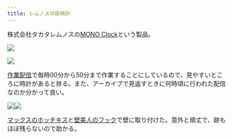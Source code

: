```yaml
---
title: レムノスの掛時計
---
```

株式会社タカタレムノスの[MONO Clock](https://www.amazon.co.jp/dp/B004UIT8BK)という製品。

![](https://lh3.googleusercontent.com/R8VXUOMbDV7sSKZkp-EAONN_MBmz3RAJ--0BjAxPoUNzWDALs2GQw7XFFZMT5HcxPxDxdwqCyqdW_Hf4Wp4IeslF5mh3mxYyfVhvPKOYek2Hz5n4-QMLefyAEkRs897RdHlxtxpxdIpsxhezjCOE9gXaE0-GnI429ubVjo-OxTlUvI5BT36P509H7xzG)

![](https://lh5.googleusercontent.com/4qdPoe0onYWG86eB7H12pxbmg9hHJXI9CH9Jm6SR5TzEnhKtUyRse7j3vAbsVlow3EjEcmBUqGDS98cFU0wp7F-YW7gcDMx90zRdkYAzpq3w988U5Tr7gfshfyFcixV8EqIzQSI1PzufluRgFs-Jnlmsbe9gBKBE_C3bE0kyqKeibqusWD0PamSQiPI8)

[作業配信](https://www.youtube.com/channel/UC5s-KpSDGzxWPWNv94PnJHw)で毎時00分から50分まで作業することにしているので、見やすいところに時計があると捗る。また、アーカイブで見返すときに何時頃に行われた配信なのか分かって良い。

![](https://lh3.googleusercontent.com/Tpd7WnLyvaSQRUuHnncO7ioPwBtkaukq37_Mm7Oxr8zK45iX-dK6EAGr7bdxNKzfu0rAkP6lR414RR2xOzpFs0Eqrbj9jlDW_Qa5Mk_1Bq5_zdD_l1FIRDG4Dxibk826ZZbz1qAKuw6HAd2tBTUWwirYUCiOW43qn6dH5NbYy7tFPcjLreOK7wCfIkGi)![](https://lh6.googleusercontent.com/xsQN7P5pCFHAzkJUmWN9dv_MV5XFVD8eTzGDoynKzyHKFAzhdHqKKYV6IrRJW8YJ6_1LdwsRaPJnXXEFqZyd8Ct61MuLp4UXktZAiEr2SUFiF_KXmnJ5ik2lL2-86nlH98hxCozsqIIXktztroPo2VXoeQ0dJEqMYPY8EQYZDSIxTguEyGNt1S7uFLgU)

[マックスのホッチキス](https://www.amazon.co.jp/dp/B000O9WRWG)と[壁美人のフック](https://www.amazon.co.jp/dp/B00CU78TDG)で壁に取り付けた。意外と頑丈で、跡もほぼ残らないので助かる。
